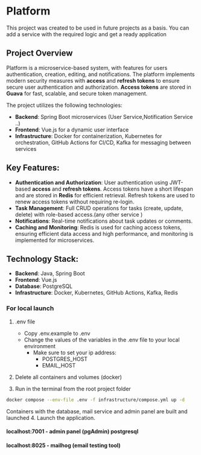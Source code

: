 # Platform
This project was created to be used in future projects as a basis. You can add a service with the required logic and get a ready application

## Project Overview
Platform is a microservice-based system, with features for users authentication, creation, editing, and notifications. The platform implements modern security measures with **access** and **refresh tokens** to ensure secure user authentication and authorization. **Access tokens** are stored in **Guava** for fast, scalable, and secure token management.

The project utilizes the following technologies:
- **Backend**: Spring Boot microservices (User Service,Notification Service ..)
- **Frontend**: Vue.js for a dynamic user interface
- **Infrastructure**: Docker for containerization, Kubernetes for orchestration, GitHub Actions for CI/CD, Kafka for messaging between services

## Key Features:
- **Authentication and Authorization**: User authentication using JWT-based **access** and **refresh tokens**. Access tokens have a short lifespan and are stored in **Redis** for efficient retrieval. Refresh tokens are used to renew access tokens without requiring re-login.
- **Task Management**: Full CRUD operations for tasks (create, update, delete) with role-based access.(any other service )
- **Notifications**: Real-time notifications about task updates or comments.
- **Caching and Monitoring**: Redis is used for caching access tokens, ensuring efficient data access and high performance, and monitoring is implemented for microservices.

## Technology Stack:
- **Backend**: Java, Spring Boot
- **Frontend**: Vue.js
- **Database**: PostgreSQL
- **Infrastructure**: Docker, Kubernetes, GitHub Actions, Kafka, Redis


### For local launch
1. .env file
   - Copy .env.example to .env
   - Change the values of the variables in the .env file to your local environment
     - Make sure to set your ip address:
       - POSTGRES_HOST
       - EMAIL_HOST

2. Delete all containers and volumes (docker)
3. Run in the terminal from the root project folder
```bash
docker compose --env-file .env -f infrastructure/compose.yml up -d
```
Containers with the database, mail service and admin panel are built and launched
4. Launch the application.

#### localhost:7001 - admin panel (pgAdmin) postgresql
#### localhost:8025 - mailhog (email testing tool)